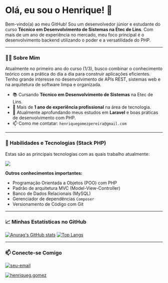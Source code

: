 # Olá, eu sou o Henrique! 👋

Bem-vindo(a) ao meu GitHub! Sou um desenvolvedor júnior e estudante do curso **Técnico em Desenvolvimento de Sistemas na Etec de Lins**. Com mais de um ano de experiência no mercado, meu foco principal é o desenvolvimento backend utilizando o poder e a versatilidade do PHP.

---

### 👨‍💻 Sobre Mim

<p align="left">
  Atualmente no primeiro ano do curso (1/3), busco combinar o conhecimento teórico com a prática do dia a dia para construir aplicações eficientes. Tenho grande interesse no desenvolvimento de APIs REST, sistemas web e na arquitetura de software limpa e organizada.
</p>

- 📚 Cursando **Técnico em Desenvolvimento de Sistemas** na Etec de Lins.
- 💼 Mais de **1 ano de experiência profissional** na área de tecnologia.
- 🌱 Atualmente aprofundando meus estudos em **Laravel** e boas práticas de desenvolvimento com PHP.
- 📫 Como me contatar: `henriquegomezpereira@gmail.com`

---

### 🚀 Habilidades e Tecnologias (Stack PHP)

Estas são as principais tecnologias com as quais trabalho atualmente:

<p align="left">
  <a href="https://skillicons.dev">
    <img src="https://skillicons.dev/icons?i=php,laravel,mysql,javascript,html,css,git,vscode,composer" />
    </a>
</p>

**Outros conhecimentos importantes:**
- Programação Orientada a Objetos (POO) com PHP
- Padrão de arquitetura MVC (Model-View-Controller)
- Banco de Dados Relacionais (MySQL)
- Gerenciador de dependências `Composer`
- Versionamento de Código com Git

---

### 📈 Minhas Estatísticas no GitHub

[![Anurag's GitHub stats](https://github-readme-stats.vercel.app/api?username=Henriquegomesz&show_icons=true&theme=dracula)](https://github.com/anuraghazra/github-readme-stats)
[![Top Langs](https://github-readme-stats.vercel.app/api/top-langs/?username=Henriquegomes&layout=compact&theme=dracula&langs_count=8)](https://github.com/anuraghazra/github-readme-stats)

---

### 📫 Conecte-se Comigo

<a href="mailto:henriquegomezpereira@gmail.com" target="blank"><img align="center" src="https://img.shields.io/badge/Gmail-D14836?style=for-the-badge&logo=gmail&logoColor=white" alt="seu-email" /></a>

<a href="https://www.instagram.com/henriqueg.gomez" target="blank">
<img align="center" src="https://img.shields.io/badge/Instagram-E4405F?style=for-the-badge&logo=instagram&logoColor=white" alt="henriqueg.gomez" />
</a>
</p>
